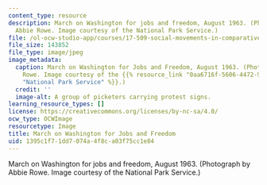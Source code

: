 ```yaml
---
content_type: resource
description: March on Washington for jobs and freedom, August 1963. (Photograph by
  Abbie Rowe. Image courtesy of the National Park Service.)
file: /ol-ocw-studio-app/courses/17-509-social-movements-in-comparative-perspective-spring-2005/1395c1f71dd7074a4f8ca03f75cc1e84_17-509s05.jpg
file_size: 143852
file_type: image/jpeg
image_metadata:
  caption: March on Washington for Jobs and Freedom, August 1963. (Photograph by Abbie
    Rowe. Image courtesy of the {{% resource_link "0aa6716f-5606-4472-965f-d2f93a34e3a1"
    "National Park Service" %}}.)
  credit: ''
  image-alt: A group of picketers carrying protest signs.
learning_resource_types: []
license: https://creativecommons.org/licenses/by-nc-sa/4.0/
ocw_type: OCWImage
resourcetype: Image
title: March on Washington for Jobs and Freedom
uid: 1395c1f7-1dd7-074a-4f8c-a03f75cc1e84
---
```

March on Washington for jobs and freedom, August 1963. (Photograph by Abbie Rowe. Image courtesy of the National Park Service.)